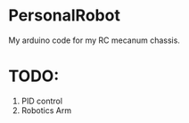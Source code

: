 # PersonalRobot

My arduino code for my RC mecanum chassis.  

# TODO:
1. PID control
2. Robotics Arm
